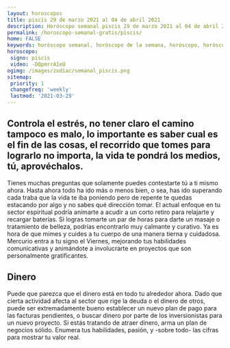 ```yaml
---
layout: horoscopos
title: piscis 29 de marzo 2021 al 04 de abril 2021 
description: Horóscopo semanal piscis 29 de marzo 2021 al 04 de abril 2021. Controla el estrés, no tener claro el camino tampoco es malo, lo importante es saber cual es el fin de las cosas, el recorrido que tomes para lograrlo no importa, la vida te pondrá los medios, tú, aprovéchalos.
permalink: /horoscopo-semanal-gratis/piscis/
home: FALSE
keywords: horóscopo semanal, horóscopo de la semana, horóscopo, horóscopo gratis,horóscopos, horóscopo esperanza gracia, horoscopos piscis la semana, horóscopos gratis, Tarot, Astrologia, Zodíaco, piscis, horoscopo gratis, semanal
horoscopo:
 signo: piscis
 video: -DQpmrrAIeU
ogimg: /images/zodiac/semanal_piscis.png
sitemap:
 priority: 1
 changefreq: 'weekly'
 lastmod: '2021-03-29'
---
```




## Controla el estrés, no tener claro el camino tampoco es malo, lo importante es saber cual es el fin de las cosas, el recorrido que tomes para lograrlo no importa, la vida te pondrá los medios, tú, aprovéchalos.

Tienes muchas preguntas que solamente puedes contestarte tú a ti mismo ahora. 
Hasta ahora todo ha ido más o menos bien, o sea, has ido superando cada traba que la vida te iba poniendo pero de repente te quedas estacando por algo y no sabes qué dirección tomar.
El actual enfoque en tu sector espiritual podría animarte a acudir a un corto retiro para relajarte y recargar baterías. Si logras tomarte un par de horas para darte un masaje o tratamiento de belleza, podrías encontrarlo muy calmante y curativo. Ya es hora de que mimes y cuides a tu cuerpo de una manera tierna y cuidadosa. Mercurio entra a tu signo el Viernes, mejorando tus habilidades comunicativas y animándote a involucrarte en proyectos que son personalmente gratificantes.

## Dinero

Puede que parezca que el dinero está en todo tu alrededor ahora. Dado que cierta actividad afecta al sector que rige la deuda o el dinero de otros, puede ser extremadamente bueno establecer un nuevo plan de pago para las facturas pendientes, o buscar dinero por parte de los inversionistas para un nuevo proyecto. Si estás tratando de atraer dinero, arma un plan de negocios sólido. Enumera tus habilidades, pasión, y -sobre todo- las cifras para mostrar tu valor real.